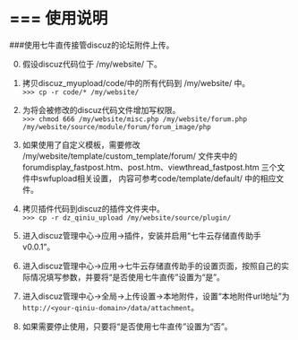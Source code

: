 ===
使用说明
===

###使用七牛直传接管discuz的论坛附件上传。  

0.  假设discuz代码位于 /my/website/ 下。  
1.  拷贝discuz_myupload/code/中的所有代码到 /my/website/ 中。  
  `>>> cp -r code/* /my/website/`  

2.  为将会被修改的discuz代码文件增加写权限。  
  `>>> chmod 666 /my/website/misc.php /my/website/forum.php /my/website/source/module/forum/forum_image/php`  

3.  如果使用了自定义模板，需要修改 /my/website/template/custom_template/forum/ 文件夹中的
forumdisplay_fastpost.htm、post.htm、viewthread_fastpost.htm 三个文件中swfupload相关设置，
内容可参考code/template/default/ 中的相应文件。  

4.  拷贝插件代码到discuz的插件文件夹中。  
  `>>> cp -r dz_qiniu_upload /my/website/source/plugin/`  

5.  进入discuz管理中心->应用->插件，安装并启用“七牛云存储直传助手 v0.0.1”。  
6.  进入discuz管理中心->应用->七牛云存储直传助手的设置页面，按照自己的实际情况填写参数，并要将“是否使用七牛直传”设置为“是”。  
7.  进入discuz管理中心->全局->上传设置->本地附件，设置“本地附件url地址”为`http://<your-qiniu-domain>/data/attachment`。  
8.  如果需要停止使用，只要将“是否使用七牛直传”设置为“否”。  

